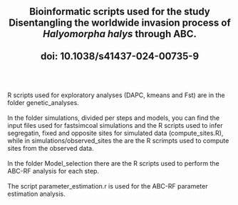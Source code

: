 <h2 align="center">Bioinformatic scripts used for the study Disentangling the worldwide invasion process of <i>Halyomorpha halys</i> through ABC.<br><br>doi: 10.1038/s41437-024-00735-9</h2></br></br>

R scripts used for exploratory analyses (DAPC, kmeans and Fst) are in the folder genetic_analyses.</br></br>
In the folder simulations, divided per steps and models, you can find the input files used for fastsimcoal simulations and the R scripts used to infer segregatin, fixed and opposite sites for simulated data (compute_sites.R), while in simulations/observed_sites the are the R scrimpts used to compute sites from the observed data.</br></br>
In the folder Model_selection there are the R scripts used to perform the ABC-RF analysis for each step.</br></br>
The script parameter_estimation.r is used for the ABC-RF parameter estimation analysis.</br></br>
